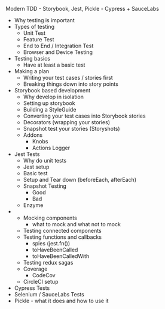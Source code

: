 Modern TDD - Storybook, Jest, Pickle - Cypress + SauceLabs

- Why testing is important
- Types of testing
	- Unit Test
	- Feature Test
	- End to End / Integration Test
	- Browser and Device Testing
- Testing basics
	- Have at least a basic test
- Making a plan
	- Writing your test cases / stories first
	- Breaking things down into story points
- Storybook based development
	- Why develop in isolation
	- Setting up storybook
	- Building a StyleGuide
	- Converting your test cases into Storybook stories
	- Decorators (wrapping your stories)
 	- Snapshot test your stories (Storyshots)
 	- Addons
	 	- Knobs
	 	- Actions Logger
- Jest Tests
	- Why do unit tests
	- Jest setup
	- Basic test
	- Setup and Tear down (beforeEach, afterEach)
	- Snapshot Testing
		- Good 
		- Bad
	- Enzyme
- 	- Mocking components
		- what to mock and what not to mock
	- Testing connected components
	- Testing functions and callbacks
		- spies (jest.fn())
		- toHaveBeenCalled
		- toHaveBeenCalledWith
	- Testing redux sagas
	- Coverage
		- CodeCov 
	- CircleCI setup
- Cypress Tests
- Selenium / SauceLabs Tests
- Pickle - what it does and how to use it
<!--stackedit_data:
eyJoaXN0b3J5IjpbNjkxMTE2NjczLDc4MzcwMzY0NywtMjk4Mj
k4MjA5LC0xNDg2NzQ3MDY5LC00NTU0MzU3MjMsMzExNzUzODI0
LC0yMDg4NzQ2NjEyXX0=
-->